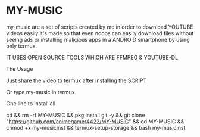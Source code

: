 # MY-MUSIC
my-music are a set of scripts created by me in order to download YOUTUBE videos easily it's made so that even noobs can easily download files without seeing ads or installing malicious apps in a ANDROID smartphone by using only termux.

IT USES OPEN SOURCE TOOLS WHICH ARE FFMPEG & YOUTUBE-DL

The Usage 

Just share the video to termux after installing the SCRIPT

Or type my-music in termux

One line to install all

cd && rm -rf MY-MUSIC && pkg install git -y && git clone "https://github.com/animegamer4422/MY-MUSIC" && cd MY-MUSIC && chmod +x my-musicinst && termux-setup-storage && bash my-musicinst

